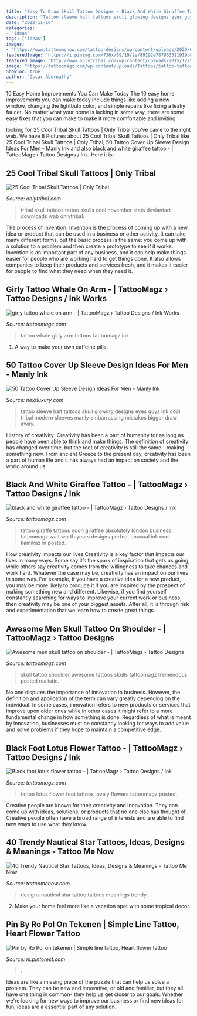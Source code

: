 ```yaml
---
title: "Easy To Draw Skull Tattoo Designs ~ Black And White Giraffee Tattoo -"
description: "Tattoo sleeve half tattoos skull glowing designs eyes guys ink cool tribal modern sleeves manly embarrassing mistakes bigger draw away"
date: "2022-11-10"
categories:
- "ideas"
tags: ["ideas"]
images:
- "https://www.tattoomenow.com/tattoo-designs/wp-content/uploads/2020/04/nautical-star-tattoos-18.jpg"
featuredImage: "https://i.pinimg.com/736x/89/19/2e/89192e787963511919b8d3bf8acf7b67.jpg"
featured_image: "http://www.onlytribal.com/wp-content/uploads/2015/12/Skulls-and-Tribal-Tattoos.jpg"
image: "https://tattoomagz.com/wp-content/uploads/Tattoos/tattoo-tattoo-ideas-flower-tattoo/Black-foot-lotus-flower-tattoo.jpg"
ShowToc: true
author: "Oscar Abernathy"
---
```



10 Easy Home Improvements You Can Make Today
The 10 easy home improvements you can make today include things like adding a new window, changing the lightbulb color, and simple repairs like fixing a leaky faucet. No matter what your home is lacking in some way, there are some easy fixes that you can make to make it more comfortable and inviting.

	

		
looking for 25 Cool Tribal Skull Tattoos | Only Tribal you've came to the right web. We have 8 Pictures about 25 Cool Tribal Skull Tattoos | Only Tribal like 25 Cool Tribal Skull Tattoos | Only Tribal, 50 Tattoo Cover Up Sleeve Design Ideas For Men - Manly Ink and also black and white giraffee tattoo - | TattooMagz › Tattoo Designs / Ink. Here it is:
		
    
## 25 Cool Tribal Skull Tattoos | Only Tribal

<img loading=lazy src="http://www.onlytribal.com/wp-content/uploads/2015/12/Skulls-and-Tribal-Tattoos.jpg" onerror="this.onerror=null;this.src='https://tse2.mm.bing.net/th?id=OIP.ii-Fir6x9GJucfPqPUxYPQHaJ4&amp;pid=15.1';" alt="25 Cool Tribal Skull Tattoos | Only Tribal">

_Source: onlytribal.com_

>tribal skull tattoos tattoo skulls cool november stats deviantart downloads wab onlytribal. 

	

The process of invention:
Invention is the process of coming up with a new idea or product that can be used in a business or other activity. It can take many different forms, but the basic process is the same: you come up with a solution to a problem and then create a prototype to see if it works.
Invention is an important part of any business, and it can help make things easier for people who are working hard to get things done. It also allows companies to keep their products and services fresh, and it makes it easier for people to find what they need when they need it.

    
## Girly Tattoo Whale On Arm - | TattooMagz › Tattoo Designs / Ink Works

<img loading=lazy src="https://tattoomagz.com/wp-content/uploads/2014/01/girly-tattoo-whale-on-arm.jpg" onerror="this.onerror=null;this.src='https://tse4.mm.bing.net/th?id=OIP.2wlcPCdPP1YF-Z63BcG9YQHaJ3&amp;pid=15.1';" alt="girly tattoo whale on arm - | TattooMagz › Tattoo Designs / Ink Works">

_Source: tattoomagz.com_

>tattoo whale girly arm tattoos tattoomagz ink. 

	

1. A way to make your own caffeine pills.

    
## 50 Tattoo Cover Up Sleeve Design Ideas For Men - Manly Ink

<img loading=lazy src="http://nextluxury.com/wp-content/uploads/glowing-skull-tattoo-cover-up-sleeve-for-guys.jpg" onerror="this.onerror=null;this.src='https://tse3.mm.bing.net/th?id=OIP.Jas6OC2zXRQe2GgMHEGD4AHaH_&amp;pid=15.1';" alt="50 Tattoo Cover Up Sleeve Design Ideas For Men - Manly Ink">

_Source: nextluxury.com_

>tattoo sleeve half tattoos skull glowing designs eyes guys ink cool tribal modern sleeves manly embarrassing mistakes bigger draw away. 

	

History of creativity:
Creativity has been a part of humanity for as long as people have been able to think and make things. The definition of creativity has changed over time, but the root of creativity is still the same - making something new. From ancient Greece to the present day, creativity has been a part of human life and it has always had an impact on society and the world around us.

    
## Black And White Giraffee Tattoo - | TattooMagz › Tattoo Designs / Ink

<img loading=lazy src="https://tattoomagz.com/wp-content/uploads/2014/08/black-and-white-giraffee-tattoo.jpg" onerror="this.onerror=null;this.src='https://tse3.mm.bing.net/th?id=OIP.L7OVH19xqZrJiuB7daibKAHaVH&amp;pid=15.1';" alt="black and white giraffee tattoo - | TattooMagz › Tattoo Designs / Ink">

_Source: tattoomagz.com_

>tattoo giraffe tattoos noon giraffee absolutely london business tattoomagz wait worth years designs perfect unusual ink cool kamikaz ln posted. 

	

How creativity impacts our lives
Creativity is a key factor that impacts our lives in many ways. Some say it’s the spark of inspiration that gets us going, while others say creativity comes from the willingness to take chances and work hard. Whatever the case may be, creativity has an impact on our lives in some way. 
For example, if you have a creative idea for a new product, you may be more likely to produce it if you are inspired by the prospect of making something new and different. Likewise, if you find yourself constantly searching for ways to improve your current work or business, then creativity may be one of your biggest assets. After all, it is through risk and experimentation that we learn how to create great things.

    
## Awesome Men Skull Tattoo On Shoulder - | TattooMagz › Tattoo Designs

<img loading=lazy src="https://tattoomagz.com/wp-content/uploads/2014/07/Awesome-men-skull-tattoo-on-shoulder.jpg" onerror="this.onerror=null;this.src='https://tse3.mm.bing.net/th?id=OIP.66xs-Ajnl78h2FSMuVEA_gHaLD&amp;pid=15.1';" alt="Awesome men skull tattoo on shoulder - | TattooMagz › Tattoo Designs">

_Source: tattoomagz.com_

>skull tattoo shoulder awesome tattoos skulls tattoomagz tremendous posted realistic. 

	

No one disputes the importance of innovation in business. However, the definition and application of the term can vary greatly depending on the individual. In some cases, innovation refers to new products or services that improve upon older ones while in other cases it might refer to a more fundamental change in how something is done. Regardless of what is meant by innovation, businesses must be constantly looking for ways to add value and solve problems if they hope to maintain a competitive edge.

    
## Black Foot Lotus Flower Tattoo - | TattooMagz › Tattoo Designs / Ink

<img loading=lazy src="https://tattoomagz.com/wp-content/uploads/Tattoos/tattoo-tattoo-ideas-flower-tattoo/Black-foot-lotus-flower-tattoo.jpg" onerror="this.onerror=null;this.src='https://tse3.mm.bing.net/th?id=OIP.6T8Mzt4kKxBUy8fhi_YUtwHaJ3&amp;pid=15.1';" alt="Black foot lotus flower tattoo - | TattooMagz › Tattoo Designs / Ink">

_Source: tattoomagz.com_

>tattoo lotus flower foot tattoos lovely flowers tattoomagz posted. 

	

Creative people are known for their creativity and innovation. They can come up with ideas, solutions, or products that no one else has thought of. Creative people often have a broad range of interests and are able to find new ways to use what they know.

    
## 40 Trendy Nautical Star Tattoos, Ideas, Designs &amp; Meanings - Tattoo Me Now

<img loading=lazy src="https://www.tattoomenow.com/tattoo-designs/wp-content/uploads/2020/04/nautical-star-tattoos-18.jpg" onerror="this.onerror=null;this.src='https://tse4.mm.bing.net/th?id=OIP.AgTU1S56jeomls_0pNSfFwAAAA&amp;pid=15.1';" alt="40 Trendy Nautical Star Tattoos, Ideas, Designs &amp; Meanings - Tattoo Me Now">

_Source: tattoomenow.com_

>designs nautical star tattoo tattoos meanings trendy. 

	

2. Make your home feel more like a vacation spot with some tropical decor.

    
## Pin By Ro Pol On Tekenen | Simple Line Tattoo, Heart Flower Tattoo

<img loading=lazy src="https://i.pinimg.com/736x/89/19/2e/89192e787963511919b8d3bf8acf7b67.jpg" onerror="this.onerror=null;this.src='https://tse1.mm.bing.net/th?id=OIP.vww2cZ6E8IzDHSVYdD_EDgAAAA&amp;pid=15.1';" alt="Pin by Ro Pol on tekenen | Simple line tattoo, Heart flower tattoo">

_Source: nl.pinterest.com_

>. 

	

Ideas are like a missing piece of the puzzle that can help us solve a problem. They can be new and innovative, or old and familiar, but they all have one thing in common- they help us get closer to our goals. Whether we're looking for new ways to improve our business or find new ideas for fun, ideas are a essential part of any solution.

